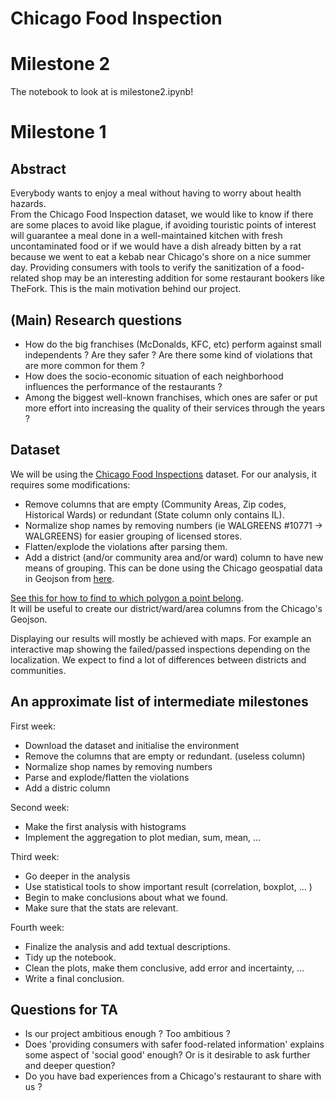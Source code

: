 # Chicago Food Inspection

# Milestone 2  

The notebook to look at is milestone2.ipynb!

# Milestone 1  

## Abstract
Everybody wants to enjoy a meal without having to worry about health hazards.  
From the Chicago Food Inspection dataset, we would like to know if there are some places to avoid like plague, if avoiding touristic points of interest will guarantee a meal done in a well-maintained kitchen with fresh uncontaminated food or if we would have a dish already bitten by a rat because we went to eat a kebab near Chicago's shore on a nice summer day. 
Providing consumers with tools to verify the sanitization of a food-related shop may be an interesting addition for some restaurant bookers like TheFork. This is the main motivation behind our project. 

## (Main) Research questions
* How do the big franchises (McDonalds, KFC, etc) perform against small independents ? Are they safer ? Are there some kind of violations that are more common for them ?
* How does the socio-economic situation of each neighborhood influences the performance of the restaurants ?
* Among the biggest well-known franchises, which ones are safer or put more effort into increasing the quality of their services through the years ?

## Dataset
We will be using the [Chicago Food Inspections](https://www.kaggle.com/chicago/chicago-food-inspections#food-inspections.csv) dataset. For our analysis, it requires some modifications:
* Remove columns that are empty (Community Areas, Zip codes, Historical Wards) or redundant (State column only contains IL).
* Normalize shop names by removing numbers (ie WALGREENS #10771 -> WALGREENS) for easier grouping of licensed stores.
* Flatten/explode the violations after parsing them.
* Add a district (and/or community area and/or ward) column to have new means of grouping. This can be done using the Chicago geospatial data in Geojson from [here](https://data.cityofchicago.org/Facilities-Geographic-Boundaries/Boundaries-Neighborhoods/bbvz-uum9).  
  
[See this for how to find to which polygon a point belong](https://stackoverflow.com/questions/20776205/point-in-polygon-with-geojson-in-python).  
It will be useful to create our district/ward/area columns from the Chicago's Geojson.  
  
Displaying our results will mostly be achieved with maps. For example an interactive map showing the failed/passed inspections depending on the localization. We expect to find a lot of differences between districts and communities.

## An approximate list of intermediate milestones  
  
First week:  
* Download the dataset and initialise the environment  
* Remove the columns that are empty or redundant. (useless column)  
* Normalize shop names by removing numbers  
* Parse and explode/flatten the violations  
* Add a distric column

Second week:  
* Make the first analysis with histograms  
* Implement the aggregation to plot median, sum, mean, ...  
  
Third week:  
* Go deeper in the analysis  
* Use statistical tools to show important result (correlation, boxplot, ... )  
* Begin to make conclusions about what we found. 
* Make sure that the stats are relevant.  
  
Fourth week:  
* Finalize the analysis and add textual descriptions.  
* Tidy up the notebook.  
* Clean the plots, make them conclusive, add error and incertainty, ...  
* Write a final conclusion.  
  
## Questions for TA
* Is our project ambitious enough ? Too ambitious ?
* Does 'providing consumers with safer food-related information' explains some aspect of 'social good' enough? Or is it desirable to ask further and deeper question?
* Do you have bad experiences from a Chicago's restaurant to share with us ?

